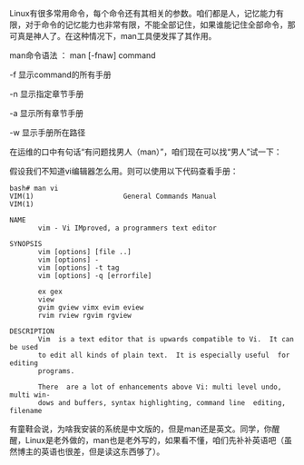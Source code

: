 ﻿Linux有很多常用命令，每个命令还有其相关的参数。咱们都是人，记忆能力有限，对于命令的记忆能力也非常有限，不能全部记住，如果谁能记住全部命令，那可真是神人了。在这种情况下，man工具便发挥了其作用。

man命令语法 ： man [-fnaw] command

-f 显示command的所有手册

-n 显示指定章节手册

-a 显示所有章节手册

-w 显示手册所在路径

在运维的口中有句话“有问题找男人（man）”，咱们现在可以找“男人”试一下：

假设我们不知道vi编辑器怎么用。则可以使用以下代码查看手册：

```
bash# man vi
VIM(1)                      General Commands Manual                     VIM(1)

NAME
       vim - Vi IMproved, a programmers text editor

SYNOPSIS
       vim [options] [file ..]
       vim [options] -
       vim [options] -t tag
       vim [options] -q [errorfile]

       ex gex
       view
       gvim gview vimx evim eview
       rvim rview rgvim rgview

DESCRIPTION
       Vim  is a text editor that is upwards compatible to Vi.  It can be used
       to edit all kinds of plain text.  It is especially useful  for  editing
       programs.

       There  are a lot of enhancements above Vi: multi level undo, multi win‐
       dows and buffers, syntax highlighting, command line  editing,  filename

```

有童鞋会说，为啥我安装的系统是中文版的，但是man还是英文。同学，你醒醒，Linux是老外做的，man也是老外写的，如果看不懂，咱们先补补英语吧（虽然博主的英语也很差，但是读这东西够了）。



